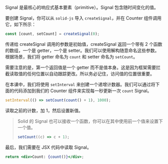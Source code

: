 Signal 是最核心的响应式基本要素（primitive）。Signal 包含随时间变化的值。

要创建 Signal，你可以从 `solid-js` 导入 `createSignal`，并在 Counter 组件调用它，如下所示：

```jsx
const [count, setCount] = createSignal(0);
```

传递给 createSignal 调用的参数是初始值，createSignal 返回一个带有 2 个函数的数组，一个是 getter，一个是 setter。我们可以使用解构随意命名这些参数。根据场景，我们将 getter 命名为 `count` 和 setter 命名为 `setCount`。

需要注意的是，第一个返回值是一个 getter 而不是值本身。这是因为框架需要拦截读取值的任何位置以自动跟踪更改。所以务必记住，访问值的位置很重要。

在本课中，我们将使用 `setInterval` 来创建一个递增计数器。我们可以通过将下面的代码添加到我们的 Counter 组件来实现每一秒更新一次 `count` Signal。

```jsx
setInterval(() => setCount(count() + 1), 1000);
```

读取之前的计数，加 1，然后设置新值。

> Solid 的 Signal 也可以接收一个函数，你可以在其中使用前一个值来设置下一个值。
>
> ```jsx
> setCount((c) => c + 1);
> ```

最后，我们需要在 JSX 代码中读取 Signal。

```jsx
return <div>Count: {count()}</div>;
```
